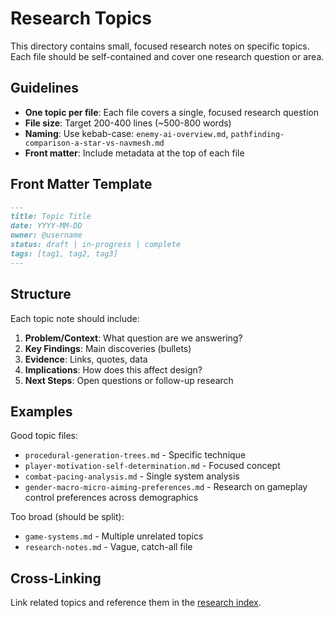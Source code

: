 # Research Topics

This directory contains small, focused research notes on specific topics. Each file should be
self-contained and cover one research question or area.

## Guidelines

- **One topic per file**: Each file covers a single, focused research question
- **File size**: Target 200-400 lines (~500-800 words)
- **Naming**: Use kebab-case: `enemy-ai-overview.md`, `pathfinding-comparison-a-star-vs-navmesh.md`
- **Front matter**: Include metadata at the top of each file

## Front Matter Template

```markdown
---
title: Topic Title
date: YYYY-MM-DD
owner: @username
status: draft | in-progress | complete
tags: [tag1, tag2, tag3]
---
```

## Structure

Each topic note should include:

1. **Problem/Context**: What question are we answering?
2. **Key Findings**: Main discoveries (bullets)
3. **Evidence**: Links, quotes, data
4. **Implications**: How does this affect design?
5. **Next Steps**: Open questions or follow-up research

## Examples

Good topic files:

- `procedural-generation-trees.md` - Specific technique
- `player-motivation-self-determination.md` - Focused concept
- `combat-pacing-analysis.md` - Single system analysis
- `gender-macro-micro-aiming-preferences.md` - Research on gameplay control preferences across demographics

Too broad (should be split):

- `game-systems.md` - Multiple unrelated topics
- `research-notes.md` - Vague, catch-all file

## Cross-Linking

Link related topics and reference them in the [research index](../index.md).
